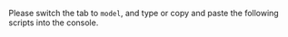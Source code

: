 
Please switch the tab to `model`, 
and type or copy and paste the following scripts into the console.
